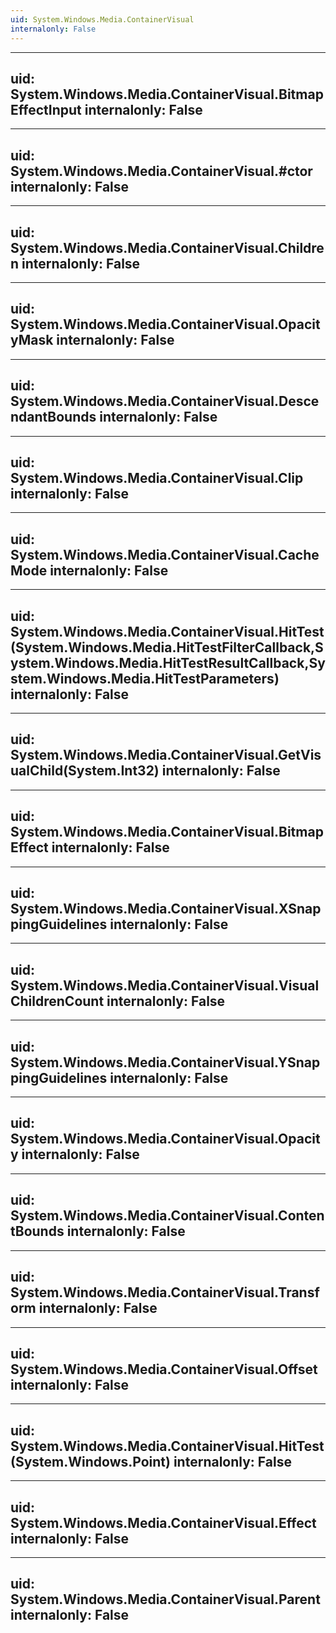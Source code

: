 ```yaml
---
uid: System.Windows.Media.ContainerVisual
internalonly: False
---
```


---
uid: System.Windows.Media.ContainerVisual.BitmapEffectInput
internalonly: False
---

---
uid: System.Windows.Media.ContainerVisual.#ctor
internalonly: False
---

---
uid: System.Windows.Media.ContainerVisual.Children
internalonly: False
---

---
uid: System.Windows.Media.ContainerVisual.OpacityMask
internalonly: False
---

---
uid: System.Windows.Media.ContainerVisual.DescendantBounds
internalonly: False
---

---
uid: System.Windows.Media.ContainerVisual.Clip
internalonly: False
---

---
uid: System.Windows.Media.ContainerVisual.CacheMode
internalonly: False
---

---
uid: System.Windows.Media.ContainerVisual.HitTest(System.Windows.Media.HitTestFilterCallback,System.Windows.Media.HitTestResultCallback,System.Windows.Media.HitTestParameters)
internalonly: False
---

---
uid: System.Windows.Media.ContainerVisual.GetVisualChild(System.Int32)
internalonly: False
---

---
uid: System.Windows.Media.ContainerVisual.BitmapEffect
internalonly: False
---

---
uid: System.Windows.Media.ContainerVisual.XSnappingGuidelines
internalonly: False
---

---
uid: System.Windows.Media.ContainerVisual.VisualChildrenCount
internalonly: False
---

---
uid: System.Windows.Media.ContainerVisual.YSnappingGuidelines
internalonly: False
---

---
uid: System.Windows.Media.ContainerVisual.Opacity
internalonly: False
---

---
uid: System.Windows.Media.ContainerVisual.ContentBounds
internalonly: False
---

---
uid: System.Windows.Media.ContainerVisual.Transform
internalonly: False
---

---
uid: System.Windows.Media.ContainerVisual.Offset
internalonly: False
---

---
uid: System.Windows.Media.ContainerVisual.HitTest(System.Windows.Point)
internalonly: False
---

---
uid: System.Windows.Media.ContainerVisual.Effect
internalonly: False
---

---
uid: System.Windows.Media.ContainerVisual.Parent
internalonly: False
---
